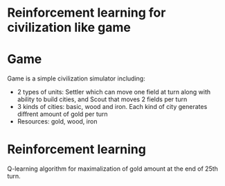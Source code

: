 # Reinforcement learning for civilization like game

# Game
Game is a simple civilization simulator including: 
- 2 types of units: Settler which can move one field at turn along with ability to build cities, and Scout that moves 2 fields per turn
- 3 kinds of cities: basic, wood and iron. Each kind of city generates diffrent amount of gold per turn
- Resources: gold, wood, iron

# Reinforcement learning
Q-learning algorithm for maximalization of gold amount at the end of 25th turn. 
